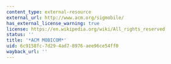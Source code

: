 ```yaml
---
content_type: external-resource
external_url: http://www.acm.org/sigmobile/
has_external_license_warning: true
license: https://en.wikipedia.org/wiki/All_rights_reserved
status: ''
title: '*ACM MOBICOM*'
uid: 6c9158fc-7d29-4ad7-8976-aee96ce54ff0
wayback_url: ''
---
```

